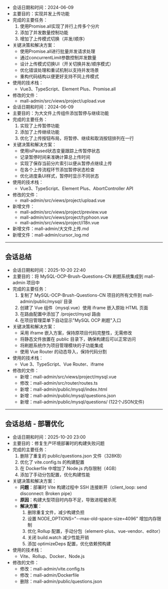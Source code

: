 - 会话日期和时间：2024-06-09
- 主要目的：实现并发上传功能
- 完成的主要任务：
  1. 使用Promise.all实现了并行上传多个分片
  2. 添加了并发数量控制功能
  3. 增加了上传模式切换（并发/顺序）
- 关键决策和解决方案：
  - 使用Promise.all进行批量并发请求处理
  - 通过concurrentLimit参数控制并发数量
  - 设计上传模式切换UI（开关切换并发/顺序模式）
  - 优化错误处理和重试机制以支持并发场景
  - 重构代码结构以便更好支持不同上传模式
- 使用的技术栈：
  - Vue3、TypeScript、Element Plus、Promise.all
- 修改的文件：
  - mall-admin/src/views/project/upload.vue
- 会话日期和时间：2024-06-09
- 主要目的：为大文件上传组件添加暂停与继续功能
- 完成的主要任务：
  1. 实现了上传暂停功能
  2. 添加了上传继续功能
  3. 优化了上传按钮布局，将暂停、继续和取消按钮排列在一行
- 关键决策和解决方案：
  - 使用isPaused状态变量跟踪上传暂停状态
  - 记录暂停时间来准确计算总上传时间
  - 实现了保存当前分片索引以便从暂停点继续上传
  - 在各个上传流程环节添加暂停状态检查
  - 优化进度条UI样式，暂停时显示不同状态
- 使用的技术栈：
  - Vue3、TypeScript、Element Plus、AbortController API
- 修改的文件：
  - mall-admin/src/views/project/upload.vue
- 新增文件：
  - mall-admin/src/views/project/preview.vue
  - mall-admin/src/views/project/typhoon.vue
  - mall-admin/src/views/project/i18n.vue
- 新增文件：mall-admin/大文件上传.md
- 新增文件：mall-admin/cursor_log.md

---

## 会话总结

- 会话日期和时间：2025-10-20 22:40
- 主要目的：将 MySQL-OCP-Brush-Questions-CN 刷题系统集成到 mall-admin 项目中
- 完成的主要任务：
  1. 复制了 MySQL-OCP-Brush-Questions-CN 项目的所有文件到 mall-admin/public/mysql/ 目录
  2. 创建了 Vue 组件（mysql.vue）使用 iframe 嵌入原始 HTML 页面
  3. 在路由配置中添加了 /project/mysql 路由
  4. 在项目管理菜单下自动显示"MySQL OCP 刷题"入口
- 关键决策和解决方案：
  - 采用 iframe 嵌入方案，保持原项目代码完整性，无需修改
  - 将静态文件放置在 public 目录下，确保构建后可以正常访问
  - 将刷题系统作为项目管理模块的子功能集成
  - 使用 Vue Router 的动态导入，保持代码分割
- 使用的技术栈：
  - Vue 3、TypeScript、Vue Router、iframe
- 修改的文件：
  - 新增：mall-admin/src/views/project/mysql.vue
  - 修改：mall-admin/src/router/routes.ts
  - 新增：mall-admin/public/mysql/index.html
  - 新增：mall-admin/public/mysql/questions.json
  - 新增：mall-admin/public/mysql/questions/ (122个JSON文件)

---

## 会话总结 - 部署优化

- 会话日期和时间：2025-10-20 23:00
- 主要目的：修复生产环境部署时的构建失败问题
- 完成的主要任务：
  1. 删除了重复的 public/questions.json 文件（328KB）
  2. 优化了 vite.config.ts 的构建配置
  3. 在 Dockerfile 中增加了 Node.js 内存限制（4GB）
  4. 添加了手动分包配置，优化构建性能
- 关键决策和解决方案：
  - **问题**：部署时 Vite 构建过程中 SSH 连接断开（client_loop: send disconnect: Broken pipe）
  - **原因**：构建大型项目时内存不足，导致进程被杀死
  - **解决方案**：
    1. 删除重复文件，减少构建负担
    2. 设置 NODE_OPTIONS="--max-old-space-size=4096" 增加内存限制
    3. 优化 Rollup 配置，手动分包（element-plus、vue-vendor、editor）
    4. 关闭 build.watch 减少性能开销
    5. 添加 optimizeDeps 配置，优化依赖预构建
- 使用的技术栈：
  - Vite、Rollup、Docker、Node.js
- 修改的文件：
  - 修改：mall-admin/vite.config.ts
  - 修改：mall-admin/Dockerfile
  - 删除：mall-admin/public/questions.json